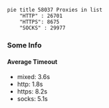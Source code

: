 
```mermaid
pie title 58037 Proxies in list
    "HTTP" : 26701
    "HTTPS": 8675
    "SOCKS" : 29977
```

### Some Info
#### Average Timeout

- mixed: 3.6s
- http: 1.8s
- https: 8.2s
- socks: 5.1s